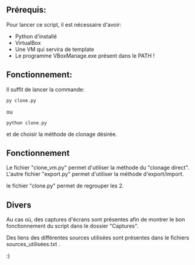 ## Prérequis:

Pour lancer ce script, il est nécessaire d'avoir:
 - Python d'installé
 - VirtualBox
 - Une VM qui servira de template
 - Le programme VBoxManage.exe présent dans le PATH !

## Fonctionnement: 

Il suffit de lancer la commande:

```
py clone.py
```
ou

```
python clone.py
```
et de choisir la méthode de clonage désirée.

## Fonctionnement 

Le fichier "clone_vm.py" permet d'utiliser la méthode du "clonage direct". L'autre fichier "export.py" permet d'utiliser la méthode d'export/import.

le fichier "clone.py" permet de regrouper les 2.

## Divers

Au cas où, des captures d'écrans sont présentes afin de montrer le bon fonctionnement du script dans le dossier "Captures".

Des liens des différentes sources utilisées sont présentes dans le fichiers sources_utilisées.txt .


:)
